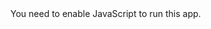 <!doctype html><html lang="en"><head><meta charset="utf-8"/><link rel="icon" href="/favicon.ico"/><meta name="viewport" content="width=device-width,initial-scale=1"/><meta name="theme-color" content="#000000"/><meta name="description" content="Web site created using create-react-app"/><link rel="apple-touch-icon" href="/logo192.png"/><link rel="manifest" href="/manifest.json"/><title>Spider-Cursor</title><script defer="defer" src="/static/js/main.c05284c9.js"></script><link href="/static/css/main.22a669fb.css" rel="stylesheet">
</head>
<body>
  <noscript>You need to enable JavaScript to run this app.
  </noscript>
  <div id="root">
  </div><script>function init(t){let i=document.getElementById(t),s=i.getContext("2d"),n=i.width=window.innerWidth,h=i.height=window.innerHeight;return s.fillStyle="rgba(30,30,30,1)",s.fillRect(0,0,n,h),{c:s,canvas:i}}window.requestAnimFrame=function(){return window.requestAnimationFrame||window.webkitRequestAnimationFrame||window.mozRequestAnimationFrame||window.oRequestAnimationFrame||window.msRequestAnimationFrame||function(t){window.setTimeout(t)}},window.onload=function(){let t=init("canvas").c,s=init("canvas").canvas,n=s.width=window.innerWidth,h=s.height=window.innerHeight,e={x:!1,y:!1},o={};function a(t,i,s,n){return Math.sqrt(Math.pow(s-t,2)+Math.pow(n-i,2))}class r{constructor(t,i,s,n){this.first=n,this.pos=n?{x:t.x,y:t.y}:{x:t.nextPos.x,y:t.nextPos.y},this.l=i,this.ang=s,this.nextPos={x:this.pos.x+this.l*Math.cos(this.ang),y:this.pos.y+this.l*Math.sin(this.ang)}}update(t){this.ang=Math.atan2(t.y-this.pos.y,t.x-this.pos.x),this.pos.x=t.x+this.l*Math.cos(this.ang-Math.PI),this.pos.y=t.y+this.l*Math.sin(this.ang-Math.PI),this.nextPos.x=this.pos.x+this.l*Math.cos(this.ang),this.nextPos.y=this.pos.y+this.l*Math.sin(this.ang)}fallback(t){this.pos.x=t.x,this.pos.y=t.y,this.nextPos.x=this.pos.x+this.l*Math.cos(this.ang),this.nextPos.y=this.pos.y+this.l*Math.sin(this.ang)}show(){t.lineTo(this.nextPos.x,this.nextPos.y)}}class l{constructor(t,i,s,n,h){this.x=t,this.y=i,this.l=s,this.n=n,this.t={},this.rand=Math.random(),this.segments=[new r(this,this.l/this.n,0,!0)];for(let t=1;t<this.n;t++)this.segments.push(new r(this.segments[t-1],this.l/this.n,0,!1))}move(t,i){this.angle=Math.atan2(i.y-this.y,i.x-this.x),this.dt=a(t.x,t.y,i.x,i.y)+5,this.t={x:i.x-.8*this.dt*Math.cos(this.angle),y:i.y-.8*this.dt*Math.sin(this.angle)},this.t.x?this.segments[this.n-1].update(this.t):this.segments[this.n-1].update(i);for(let t=this.n-2;t>=0;t--)this.segments[t].update(this.segments[t+1].pos);if(a(this.x,this.y,i.x,i.y)<=this.l+a(t.x,t.y,i.x,i.y)){this.segments[0].fallback({x:this.x,y:this.y});for(let t=1;t<this.n;t++)this.segments[t].fallback(this.segments[t-1].nextPos)}}show(i){if(a(this.x,this.y,i.x,i.y)<=this.l){t.globalCompositeOperation="lighter",t.beginPath(),t.lineTo(this.x,this.y);for(let t=0;t<this.n;t++)this.segments[t].show();t.strokeStyle="hsl("+(60*this.rand+180)+",100%,"+(60*this.rand+25)+"%)",t.lineWidth=2*this.rand,t.lineCap="round",t.lineJoin="round",t.stroke(),t.globalCompositeOperation="source-over"}}show2(i){t.beginPath(),a(this.x,this.y,i.x,i.y)<=this.l?(t.arc(this.x,this.y,2*this.rand+1,0,2*Math.PI),t.fillStyle="white"):(t.arc(this.x,this.y,2*this.rand,0,2*Math.PI),t.fillStyle="darkcyan"),t.fill()}}let x=500,y=[],d=!1,w={x:0,y:0},m={},c=0,g=10;for(let t=0;t<x;t++)y.push(new l(Math.random()*n,Math.random()*h,250*Math.random()+50,30,2*Math.random()*Math.PI));function u(){window.requestAnimFrame(u),t.clearRect(0,0,n,h),function(){for(e.x?(w.errx=e.x-w.x,w.erry=e.y-w.y):(w.errx=n/2+(h/2-g)*Math.sqrt(2)*Math.cos(c)/(Math.pow(Math.sin(c),2)+1)-w.x,w.erry=h/2+(h/2-g)*Math.sqrt(2)*Math.cos(c)*Math.sin(c)/(Math.pow(Math.sin(c),2)+1)-w.y),w.x+=w.errx/10,w.y+=w.erry/10,c+=.01,t.beginPath(),t.arc(w.x,w.y,a(m.x,m.y,w.x,w.y)+5,0,2*Math.PI),t.fillStyle="hsl(210,100%,80%)",t.fill(),i=0;i<x;i++)y[i].move(m,w),y[i].show2(w);for(i=0;i<x;i++)y[i].show(w);m.x=w.x,m.y=w.y}()}s.addEventListener("mousemove",(function(t){o.x=e.x,o.y=e.y,e.x=t.pageX-this.offsetLeft,e.y=t.pageY-this.offsetTop}),!1),s.addEventListener("mouseleave",(function(t){e.x=!1,e.y=!1})),s.addEventListener("mousedown",(function(t){d=!0}),!1),s.addEventListener("mouseup",(function(t){d=!1}),!1),window.addEventListener("resize",(function(){n=s.width=window.innerWidth,h=s.height=window.innerHeight,u()})),u(),setInterval(u,1e3/60)}</script></body></html>
